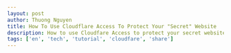 ```yaml
---
layout: post
author: Thuong Nguyen
title: How To Use Cloudflare Access To Protect Your "Secret" Website
description: How to use Cloudfare Access to protect your secret website
tags: ['en', 'tech', 'tutorial', 'cloudfare', 'share']
---
```



